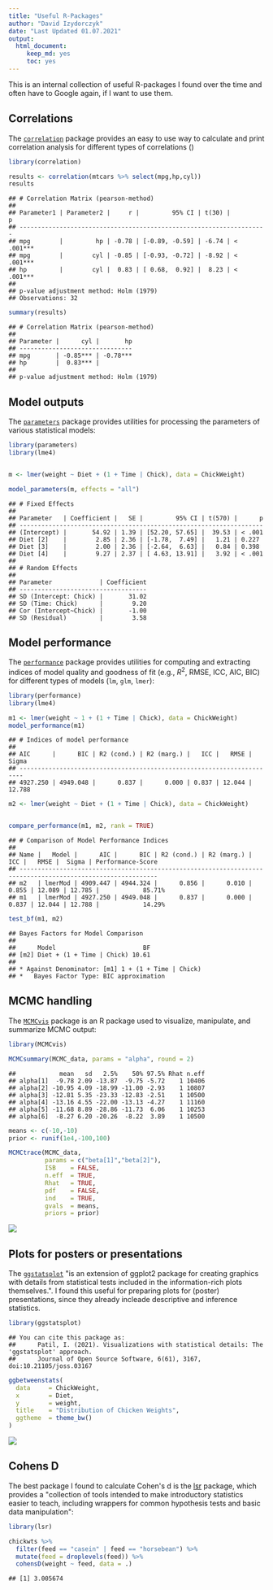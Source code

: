 ```yaml
---
title: "Useful R-Packages"
author: "David Izydorczyk"
date: "Last Updated 01.07.2021"
output:
  html_document:
     keep_md: yes
     toc: yes
---
```




This is an internal collection of useful R-packages I found over the time and often have to Google again, if I want to use them.

## Correlations      


The [`correlation`](https://github.com/easystats/correlation) package provides an easy to use way to calculate and print correlation analysis for different types of correlations ()


```r
library(correlation)

results <- correlation(mtcars %>% select(mpg,hp,cyl))
results
```

```
## # Correlation Matrix (pearson-method)
## 
## Parameter1 | Parameter2 |     r |         95% CI | t(30) |         p
## --------------------------------------------------------------------
## mpg        |         hp | -0.78 | [-0.89, -0.59] | -6.74 | < .001***
## mpg        |        cyl | -0.85 | [-0.93, -0.72] | -8.92 | < .001***
## hp         |        cyl |  0.83 | [ 0.68,  0.92] |  8.23 | < .001***
## 
## p-value adjustment method: Holm (1979)
## Observations: 32
```

```r
summary(results)
```

```
## # Correlation Matrix (pearson-method)
## 
## Parameter |      cyl |       hp
## -------------------------------
## mpg       | -0.85*** | -0.78***
## hp        |  0.83*** |         
## 
## p-value adjustment method: Holm (1979)
```


## Model outputs     

The [`parameters`](https://github.com/easystats/parameters)  package provides utilities for processing the parameters of various statistical models:



```r
library(parameters)
library(lme4)


m <- lmer(weight ~ Diet + (1 + Time | Chick), data = ChickWeight)

model_parameters(m, effects = "all")
```

```
## # Fixed Effects
## 
## Parameter   | Coefficient |   SE |         95% CI | t(570) |      p
## -------------------------------------------------------------------
## (Intercept) |       54.92 | 1.39 | [52.20, 57.65] |  39.53 | < .001
## Diet [2]    |        2.85 | 2.36 | [-1.78,  7.49] |   1.21 | 0.227 
## Diet [3]    |        2.00 | 2.36 | [-2.64,  6.63] |   0.84 | 0.398 
## Diet [4]    |        9.27 | 2.37 | [ 4.63, 13.91] |   3.92 | < .001
## 
## # Random Effects
## 
## Parameter             | Coefficient
## -----------------------------------
## SD (Intercept: Chick) |       31.02
## SD (Time: Chick)      |        9.20
## Cor (Intercept~Chick) |       -1.00
## SD (Residual)         |        3.58
```

## Model performance 


The [`performance`](https://github.com/easystats/performance)  package provides utilities for computing and extracting indices of model quality and goodness of fit (e.g., $R^2$, RMSE, ICC, AIC, BIC) for different types of models (`lm`, `glm`, `lmer`):



```r
library(performance)
library(lme4)

m1 <- lmer(weight ~ 1 + (1 + Time | Chick), data = ChickWeight)
model_performance(m1)
```

```
## # Indices of model performance
## 
## AIC      |      BIC | R2 (cond.) | R2 (marg.) |   ICC |   RMSE |  Sigma
## -----------------------------------------------------------------------
## 4927.250 | 4949.048 |      0.837 |      0.000 | 0.837 | 12.044 | 12.788
```

```r
m2 <- lmer(weight ~ Diet + (1 + Time | Chick), data = ChickWeight)


compare_performance(m1, m2, rank = TRUE)
```

```
## # Comparison of Model Performance Indices
## 
## Name |   Model |      AIC |      BIC | R2 (cond.) | R2 (marg.) |   ICC |   RMSE |  Sigma | Performance-Score
## ------------------------------------------------------------------------------------------------------------
## m2   | lmerMod | 4909.447 | 4944.324 |      0.856 |      0.010 | 0.855 | 12.089 | 12.785 |            85.71%
## m1   | lmerMod | 4927.250 | 4949.048 |      0.837 |      0.000 | 0.837 | 12.044 | 12.788 |            14.29%
```

```r
test_bf(m1, m2)
```

```
## Bayes Factors for Model Comparison
## 
##      Model                        BF
## [m2] Diet + (1 + Time | Chick) 10.61
## 
## * Against Denominator: [m1] 1 + (1 + Time | Chick)
## *   Bayes Factor Type: BIC approximation
```








## MCMC handling     

The [`MCMCvis`](https://cran.r-project.org/web/packages/MCMCvis/vignettes/MCMCvis.html) package is an R package used to visualize, manipulate, and summarize MCMC output:



```r
library(MCMCvis)

MCMCsummary(MCMC_data, params = "alpha", round = 2)
```

```
##            mean   sd   2.5%    50% 97.5% Rhat n.eff
## alpha[1]  -9.78 2.09 -13.87  -9.75 -5.72    1 10406
## alpha[2] -10.95 4.09 -18.99 -11.00 -2.93    1 10807
## alpha[3] -12.81 5.35 -23.33 -12.83 -2.51    1 10500
## alpha[4] -13.16 4.55 -22.00 -13.13 -4.27    1 11160
## alpha[5] -11.68 8.89 -28.86 -11.73  6.06    1 10253
## alpha[6]  -8.27 6.20 -20.26  -8.22  3.89    1 10500
```

```r
means <- c(-10,-10)
prior <- runif(1e4,-100,100)

MCMCtrace(MCMC_data,
          params = c("beta[1]","beta[2]"),
          ISB    = FALSE,
          n.eff  = TRUE,
          Rhat   = TRUE,
          pdf    = FALSE,
          ind    = TRUE,
          gvals  = means,
          priors = prior)
```

![](useful_R_packages_files/figure-html/unnamed-chunk-4-1.png)<!-- -->



## Plots for posters or presentations 

The [`ggstatsplot`](https://github.com/IndrajeetPatil/ggstatsplot) "is an extension of ggplot2 package for creating graphics with details from statistical tests included in the information-rich plots themselves.". I found this useful for preparing plots for (poster) presentations, since they already incleade descriptive and inference statistics.


```r
library(ggstatsplot)
```

```
## You can cite this package as:
##      Patil, I. (2021). Visualizations with statistical details: The 'ggstatsplot' approach.
##      Journal of Open Source Software, 6(61), 3167, doi:10.21105/joss.03167
```

```r
ggbetweenstats(
  data     = ChickWeight,
  x        = Diet,
  y        = weight,
  title    = "Distribution of Chicken Weights",
  ggtheme  = theme_bw()
)
```

![](useful_R_packages_files/figure-html/unnamed-chunk-5-1.png)<!-- -->



## Cohens D 

The best package I found to calculate Cohen's d is the [lsr](https://cran.r-project.org/web/packages/lsr/lsr.pdf) package, which provides a "collection of tools intended to make introductory statistics easier to teach, including wrappers for common hypothesis tests and basic data manipulation":



```r
library(lsr)

chickwts %>%
  filter(feed == "casein" | feed == "horsebean") %>% 
  mutate(feed = droplevels(feed)) %>% 
  cohensD(weight ~ feed, data = .)
```

```
## [1] 3.005674
```



